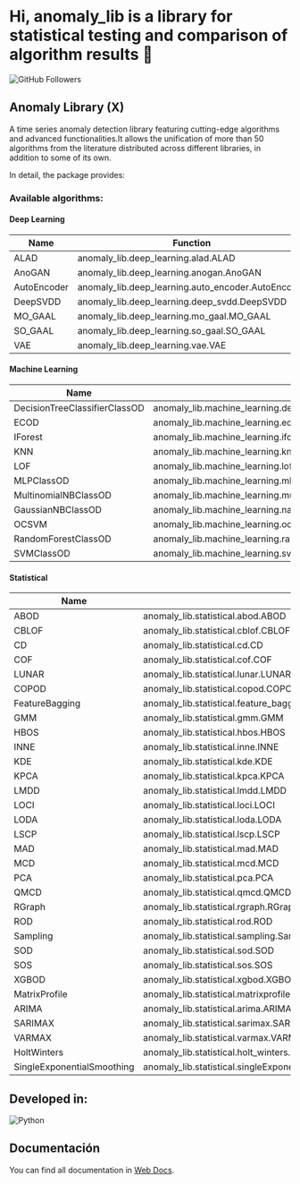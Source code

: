 # Hi, anomaly_lib is a library for statistical testing and comparison of algorithm results 👋

![GitHub Followers](https://img.shields.io/github/followers/kdis-lab?style=social)

## Anomaly Library (X)

A time series anomaly detection library featuring cutting-edge algorithms and advanced functionalities.It allows the unification of more than 50 algorithms from the literature distributed across different libraries, in addition to some of its own.

In detail, the package provides:



### Available algorithms:

#### **Deep Learning**

| Name      | Function                                             |
|-----------|------------------------------------------------------|
| ALAD      | anomaly_lib.deep_learning.alad.ALAD                     |
| AnoGAN    | anomaly_lib.deep_learning.anogan.AnoGAN                 |
| AutoEncoder | anomaly_lib.deep_learning.auto_encoder.AutoEncoder      |
| DeepSVDD  | anomaly_lib.deep_learning.deep_svdd.DeepSVDD            |
| MO_GAAL   | anomaly_lib.deep_learning.mo_gaal.MO_GAAL               |
| SO_GAAL   | anomaly_lib.deep_learning.so_gaal.SO_GAAL               |
| VAE       | anomaly_lib.deep_learning.vae.VAE                       |


#### **Machine Learning**

| Name                          | Function                                                                         |
|-------------------------------|----------------------------------------------------------------------------------|
| DecisionTreeClassifierClassOD | anomaly_lib.machine_learning.decision_tree_classifier.DecisionTreeClassifierClassOD |
| ECOD                          | anomaly_lib.machine_learning.ecod.ECOD                                               |
| IForest                       | anomaly_lib.machine_learning.iforest.IForest                                         |
| KNN                           | anomaly_lib.machine_learning.knn.KNN                                                 |
| LOF                           | anomaly_lib.machine_learning.lof.LOF                                                 |
| MLPClassOD                    | anomaly_lib.machine_learning.mlp_classifier.MLPClassOD                               |
| MultinomialNBClassOD          | anomaly_lib.machine_learning.multinomial_nb.MultinomialNBClassOD                     |
| GaussianNBClassOD             | anomaly_lib.machine_learning.naive_bayes.GaussianNBClassOD                           |
| OCSVM                         | anomaly_lib.machine_learning.ocsvm.OCSVM                                             |
| RandomForestClassOD           | anomaly_lib.machine_learning.random_forest_classifier.RandomForestClassOD             |
| SVMClassOD                    | anomaly_lib.machine_learning.svm.SVMClassOD                                          |

#### **Statistical**

| Name                          | Function                                                                         |
|-------------------------------|----------------------------------------------------------------------------------|
| ABOD                          | anomaly_lib.statistical.abod.ABOD                                                    |
| CBLOF                         | anomaly_lib.statistical.cblof.CBLOF                                                  |
| CD                            | anomaly_lib.statistical.cd.CD                                                        |
| COF                           | anomaly_lib.statistical.cof.COF                                                      |
| LUNAR                         | anomaly_lib.statistical.lunar.LUNAR                                                  |
| COPOD                         | anomaly_lib.statistical.copod.COPOD                                                  |
| FeatureBagging                | anomaly_lib.statistical.feature_bagging.FeatureBagging                               |
| GMM                           | anomaly_lib.statistical.gmm.GMM                                                      |
| HBOS                          | anomaly_lib.statistical.hbos.HBOS                                                    |
| INNE                          | anomaly_lib.statistical.inne.INNE                                                    |
| KDE                           | anomaly_lib.statistical.kde.KDE                                                      |
| KPCA                          | anomaly_lib.statistical.kpca.KPCA                                                    |
| LMDD                          | anomaly_lib.statistical.lmdd.LMDD                                                    |
| LOCI                          | anomaly_lib.statistical.loci.LOCI                                                    |
| LODA                          | anomaly_lib.statistical.loda.LODA                                                    |
| LSCP                          | anomaly_lib.statistical.lscp.LSCP                                                    |
| MAD                           | anomaly_lib.statistical.mad.MAD                                                      |
| MCD                           | anomaly_lib.statistical.mcd.MCD                                                      |
| PCA                           | anomaly_lib.statistical.pca.PCA                                                      |
| QMCD                          | anomaly_lib.statistical.qmcd.QMCD                                                    |
| RGraph                        | anomaly_lib.statistical.rgraph.RGraph                                                |
| ROD                           | anomaly_lib.statistical.rod.ROD                                                      |
| Sampling                      | anomaly_lib.statistical.sampling.Sampling                                            |
| SOD                           | anomaly_lib.statistical.sod.SOD                                                      |
| SOS                           | anomaly_lib.statistical.sos.SOS                                                      |
| XGBOD                         | anomaly_lib.statistical.xgbod.XGBOD                                                  |
| MatrixProfile                 | anomaly_lib.statistical.matrixprofile.MatrixProfile                                  |
| ARIMA                         | anomaly_lib.statistical.arima.ARIMA                                                  |
| SARIMAX                       | anomaly_lib.statistical.sarimax.SARIMAX                                              |
| VARMAX                        | anomaly_lib.statistical.varmax.VARMAX                                                |
| HoltWinters                   | anomaly_lib.statistical.holt_winters.HoltWinters                                    |
| SingleExponentialSmoothing    | anomaly_lib.statistical.singleExponentialSmoothing.SingleExponentialSmoothing        |


## Developed in:
![Python](https://img.shields.io/badge/Python-yellow?style=for-the-badge&logo=python&logoColor=white&labelColor=101010)


## Documentación
You can find all documentation in [Web Docs](https://github.com/kdis-lab/anomaly_lib).